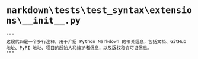 # `markdown\tests\test_syntax\extensions\__init__.py`

```
"""
这段代码是一个多行注释，用于介绍 Python Markdown 的相关信息，包括文档、GitHub 地址、PyPI 地址、项目的起始人和维护者信息，以及版权和许可证信息。
"""
```
